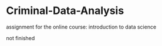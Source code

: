 # Criminal-Data-Analysis
assignment for the online course: introduction to data science

not finished
